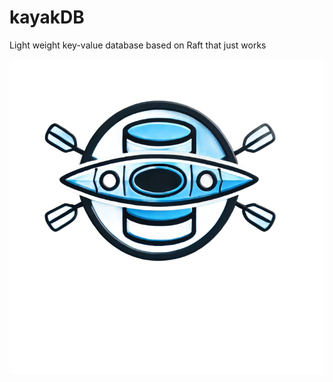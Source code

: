 # kayakDB
Light weight key-value database based on Raft that just works

<div style="text-align: center;">
    <img src="./docs/images/logo.png" alt="kayakdb">
</div>
